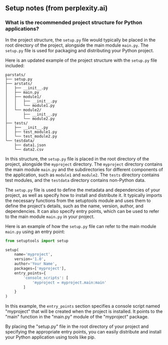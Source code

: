 ## Setup notes (from perplexity.ai)

### What is the recommended project structure for Python applications?

In the project structure, the `setup.py` file would typically be placed in the
root directory of the project, alongside the main module `main.py`. The
`setup.py` file is used for packaging and distributing your Python project.

Here is an updated example of the project structure with the `setup.py` file
included:

```
parstats/
├── setup.py
├── arstats/
│   ├── __init__.py
│   ├── main.py
│   ├── module1/
│   │   ├── __init__.py
│   │   └── module1.py
│   └── module2/
│       ├── __init__.py
│       └── module2.py
├── tests/
│   ├── __init__.py
│   ├── test_module1.py
│   └── test_module2.py
└── testdata/
    ├── data1.json
    └── data2.csv
```

In this structure, the `setup.py` file is placed in the root directory of the
project, alongside the `myproject` directory. The `myproject` directory
contains the main module `main.py` and the subdirectories for different
components of the application, such as `module1` and `module2`. The `tests`
directory contains test modules, and the `testdata` directory contains non-Python
data.

The `setup.py` file is used to define the metadata and dependencies of your
project, as well as specify how to install and distribute it. It typically
imports the necessary functions from the setuptools module and uses them to
define the project's details, such as the name, version, author, and
dependencies. It can also specify entry points, which can be used to refer to
the main module `main.py` in your project.

Here is an example of how the `setup.py` file can refer to the main module
`main.py` using an entry point:

```python
from setuptools import setup

setup(
    name='myproject',
    version='1.0',
    author='Your Name',
    packages=['myproject'],
    entry_points={
        'console_scripts': [
            'myproject = myproject.main:main'
        ]
    }
)
```
In this example, the `entry_points` section specifies a console script named
"myproject" that will be created when the project is installed. It points to
the "main" function in the "main.py" module of the "myproject" package.

By placing the "setup.py" file in the root directory of your project and
specifying the appropriate entry points, you can easily distribute and install
your Python application using tools like pip.
